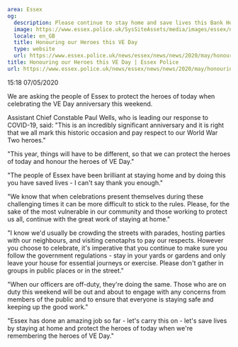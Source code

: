 ```yaml
area: Essex
og:
  description: Please continue to stay home and save lives this Bank Holiday
  image: https://www.essex.police.uk/SysSiteAssets/media/images/essex/news/600x370-crest-blue.jpg?crop=(0,27,600,343)&amp;w=600&amp;h=300&amp;scale=both
  locale: en_GB
  title: Honouring our Heroes this VE Day
  type: website
  url: https://www.essex.police.uk/news/essex/news/news/2020/may/honouring-our-heroes-this-ve-day/
title: Honouring our Heroes this VE Day | Essex Police
url: https://www.essex.police.uk/news/essex/news/news/2020/may/honouring-our-heroes-this-ve-day/
```

15:18 07/05/2020

We are asking the people of Essex to protect the heroes of today when celebrating the VE Day anniversary this weekend.

Assistant Chief Constable Paul Wells, who is leading our response to COVID-19, said: "This is an incredibly significant anniversary and it is right that we all mark this historic occasion and pay respect to our World War Two heroes."

"This year, things will have to be different, so that we can protect the heroes of today and honour the heroes of VE Day."

"The people of Essex have been brilliant at staying home and by doing this you have saved lives - I can't say thank you enough."

"We know that when celebrations present themselves during these challenging times it can be more difficult to stick to the rules. Please, for the sake of the most vulnerable in our community and those working to protect us all, continue with the great work of staying at home."

"I know we'd usually be crowding the streets with parades, hosting parties with our neighbours, and visiting cenotaphs to pay our respects. However you choose to celebrate, it's imperative that you continue to make sure you follow the government regulations - stay in your yards or gardens and only leave your house for essential journeys or exercise. Please don't gather in groups in public places or in the street."

"When our officers are off-duty, they're doing the same. Those who are on duty this weekend will be out and about to engage with any concerns from members of the public and to ensure that everyone is staying safe and keeping up the good work."

"Essex has done an amazing job so far - let's carry this on - let's save lives by staying at home and protect the heroes of today when we're remembering the heroes of VE Day."
